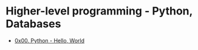 # Higher-level programming - Python, Databases


* [0x00. Python - Hello, World](./0x00-python-hello_world)
